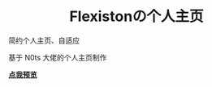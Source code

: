 <h1 align="center">Flexistonの个人主页</h1>

<p align="center">

简约个人主页、自适应

基于 N0ts 大佬的个人主页制作

**[点我预览](https://flexiston.com)**

</p>